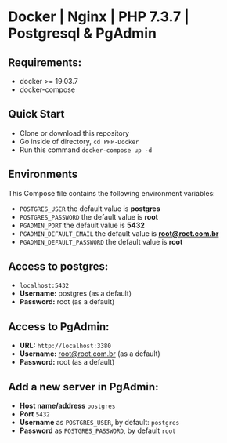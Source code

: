 # Docker | Nginx | PHP 7.3.7 | Postgresql & PgAdmin

## Requirements:
* docker >= 19.03.7
* docker-compose

## Quick Start
* Clone or download this repository
* Go inside of directory,  `cd PHP-Docker`
* Run this command `docker-compose up -d`


## Environments
This Compose file contains the following environment variables:

* `POSTGRES_USER` the default value is **postgres**
* `POSTGRES_PASSWORD` the default value is **root**
* `PGADMIN_PORT` the default value is **5432**
* `PGADMIN_DEFAULT_EMAIL` the default value is **root@root.com.br**
* `PGADMIN_DEFAULT_PASSWORD` the default value is **root**

## Access to postgres: 
* `localhost:5432`
* **Username:** postgres (as a default)
* **Password:** root (as a default)

## Access to PgAdmin: 
* **URL:** `http://localhost:3380`
* **Username:** root@root.com.br (as a default)
* **Password:** root (as a default)
 

## Add a new server in PgAdmin:
* **Host name/address** `postgres`
* **Port** `5432`
* **Username** as `POSTGRES_USER`, by default: `postgres`
* **Password** as `POSTGRES_PASSWORD`, by default `root`
